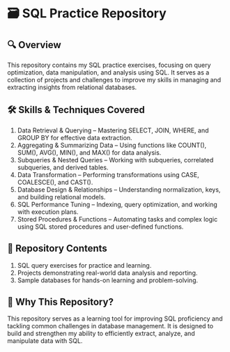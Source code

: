 # 🗃️ SQL Practice Repository
## 🔍 Overview
This repository contains my SQL practice exercises, focusing on query optimization, data manipulation, and analysis using SQL. It serves as a collection of projects and challenges to improve my skills in managing and extracting insights from relational databases.

## 🛠️ Skills & Techniques Covered
1. Data Retrieval & Querying – Mastering SELECT, JOIN, WHERE, and GROUP BY for effective data extraction.
2. Aggregating & Summarizing Data – Using functions like COUNT(), SUM(), AVG(), MIN(), and MAX() for data analysis.
3. Subqueries & Nested Queries – Working with subqueries, correlated subqueries, and derived tables.
4. Data Transformation – Performing transformations using CASE, COALESCE(), and CAST().
5. Database Design & Relationships – Understanding normalization, keys, and building relational models.
6. SQL Performance Tuning – Indexing, query optimization, and working with execution plans.
7. Stored Procedures & Functions – Automating tasks and complex logic using SQL stored procedures and user-defined functions.

## 📂 Repository Contents
1. SQL query exercises for practice and learning.
2. Projects demonstrating real-world data analysis and reporting.
3. Sample databases for hands-on learning and problem-solving.

## 🚀 Why This Repository?
This repository serves as a learning tool for improving SQL proficiency and tackling common challenges in database management. It is designed to build and strengthen my ability to efficiently extract, analyze, and manipulate data with SQL.
